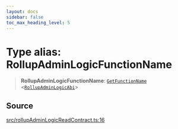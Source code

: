 ```yaml
---
layout: docs
sidebar: false
toc_max_heading_level: 5
---
```


# Type alias: RollupAdminLogicFunctionName

> **RollupAdminLogicFunctionName**: [`GetFunctionName`](../../types/utils/type-aliases/GetFunctionName.md) \<[`RollupAdminLogicAbi`](RollupAdminLogicAbi.md)\>

## Source

[src/rollupAdminLogicReadContract.ts:16](https://github.com/anegg0/arbitrum-orbit-sdk/blob/b24cbe9cd68eb30d18566196d2c909bd4086db10/src/rollupAdminLogicReadContract.ts#L16)

